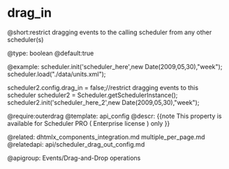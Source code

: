 drag_in
=============
@short:restrict dragging events to the calling scheduler from any other scheduler(s)
	

@type: boolean
@default:true

@example:
scheduler.init('scheduler_here',new Date(2009,05,30),"week");
scheduler.load("./data/units.xml");
 
 
scheduler2.config.drag_in = false;//restrict dragging events to this scheduler 
scheduler2 = Scheduler.getSchedulerInstance();
scheduler2.init('scheduler_here_2',new Date(2009,05,30),"week");

@require:outerdrag
@template:	api_config
@descr:
{{note
This property is available for Scheduler PRO ( Enterprise license ) only
}}

@related:
	dhtmlx_components_integration.md
    multiple_per_page.md
@relatedapi:
	api/scheduler_drag_out_config.md

@apigroup: Events/Drag-and-Drop operations
	